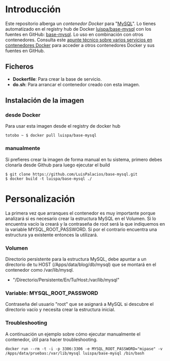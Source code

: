 # Introducción

Este repositorio alberga un *contenedor Docker* para "[MySQL](http://www.mysql.com/)". Lo tienes automatizado en el registry hub de Docker [luispa/base-mysql](https://registry.hub.docker.com/u/luispa/base-mysql/) con los fuentes en GitHub: [base-mysql](https://github.com/LuisPalacios/base-mysql). Lo uso en combinación con otros contenedores. Consulta este [apunte técnico sobre varios servicios en contenedores Docker](http://www.luispa.com/?p=172) para acceder a otros contenedores Docker y sus fuentes en GitHub.


## Ficheros

* **Dockerfile**: Para crear la base de servicio.
* **do.sh**: Para arrancar el contenedor creado con esta imagen.

## Instalación de la imagen

### desde Docker

Para usar esta imagen desde el registry de docker hub

    totobo ~ $ docker pull luispa/base-mysql

### manualmente

Si prefieres crear la imagen de forma manual en tu sistema, primero debes clonarla desde Github para luego ejecutar el build

    $ git clone https://github.com/LuisPalacios/base-mysql.git
    $ docker build -t luispa/base-mysql ./


# Personalización

La primera vez que arranques el contenedor es muy importante porque analizará si es necesario crear la estructura MySQL en el Volumen. Si lo encuentra vacío la creará y la contraseña de root será la que indiquemos en la variable MYSQL_ROOT_PASSWORD. Si por el contrario encuentra una estructura ya existente entonces la utilizará.


### Volumen

Directorio persistente para la estructura MySQL, debe apuntar a un directorio de tu HOST (/Apps/data/blog/db/mysql) que se montará en el contenedor como /var/lib/mysql.

   - "/Directorio/Persistente/En/Tu/Host:/var/lib/mysql"  


### Variable: MYSQL_ROOT_PASSWORD

Contraseña del usuario "root" que se asignará a MySQL si descubre el directorio vacío y necesita crear la estructura inicial. 


### Troubleshooting

A continuación un ejemplo sobre cómo ejecutar manualmente el contenedor, útil para hacer troubleshooting. 

    docker run --rm -t -i -p 3306:3306 -e MYSQL_ROOT_PASSWORD="mipase" -v /Apps/data/pruebas:/var/lib/mysql luispa/base-mysql /bin/bash
